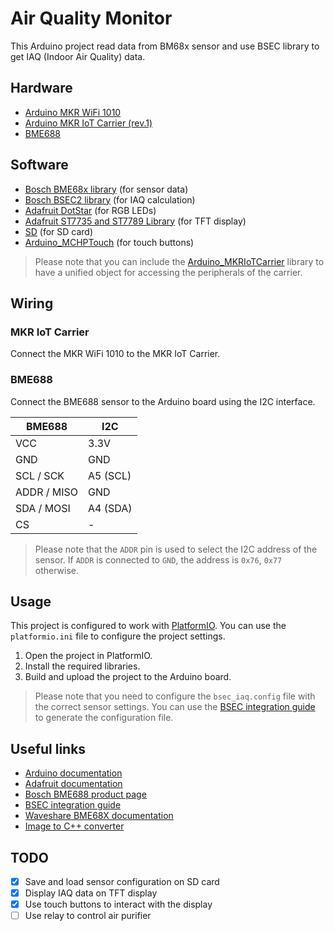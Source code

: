 # Air Quality Monitor

This Arduino project read data from BM68x sensor and use BSEC library to get IAQ (Indoor Air Quality) data.

## Hardware

- [Arduino MKR WiFi 1010](https://docs.arduino.cc/hardware/mkr-wifi-1010)
- [Arduino MKR IoT Carrier (rev.1)](https://docs.arduino.cc/hardware/mkr-iot-carrier)
- [BME688](https://www.bosch-sensortec.com/products/environmental-sensors/gas-sensors/bme688/)

## Software

- [Bosch BME68x library](https://github.com/boschsensortec/Bosch-BME68x-Library) (for sensor data)
- [Bosch BSEC2 library](https://github.com/boschsensortec/Bosch-BSEC2-Library) (for IAQ calculation)
- [Adafruit DotStar](https://github.com/adafruit/Adafruit_DotStar) (for RGB LEDs)
- [Adafruit ST7735 and ST7789 Library](https://github.com/adafruit/Adafruit-ST7735-Library) (for TFT display)
- [SD](https://github.com/arduino-libraries/SD) (for SD card)
- [Arduino_MCHPTouch](https://github.com/arduino-libraries/Arduino_MCHPTouch) (for touch buttons)

> Please note that you can include the [Arduino_MKRIoTCarrier](https://github.com/arduino-libraries/Arduino_MKRIoTCarrier) library to have a unified object for accessing the peripherals of the carrier.

## Wiring

### MKR IoT Carrier

Connect the MKR WiFi 1010 to the MKR IoT Carrier.

### BME688

Connect the BME688 sensor to the Arduino board using the I2C interface.

| BME688      | I2C      |
| ----------- | -------- |
| VCC         | 3.3V     |
| GND         | GND      |
| SCL / SCK   | A5 (SCL) |
| ADDR / MISO | GND      |
| SDA / MOSI  | A4 (SDA) |
| CS          | -        |

> Please note that the `ADDR` pin is used to select the I2C address of the sensor. If `ADDR` is connected to `GND`, the address is `0x76`, `0x77` otherwise.

## Usage

This project is configured to work with [PlatformIO](https://platformio.org). You can use the `platformio.ini` file to configure the project settings.

1. Open the project in PlatformIO.
2. Install the required libraries.
3. Build and upload the project to the Arduino board.

> Please note that you need to configure the `bsec_iaq.config` file with the correct sensor settings. You can use the [BSEC integration guide](doc/BST-BME-Integration-Guide-AN011-50.pdf) to generate the configuration file.

## Useful links

- [Arduino documentation](https://docs.arduino.cc)
- [Adafruit documentation](https://learn.adafruit.com)
- [Bosch BME688 product page](https://www.bosch-sensortec.com/products/environmental-sensors/gas-sensors/bme688/)
- [BSEC integration guide](doc/BST-BME-Integration-Guide-AN011-50.pdf)
- [Waveshare BME68X documentation](https://www.waveshare.com/wiki/BME680_Environmental_Sensor)
- [Image to C++ converter](https://javl.github.io/image2cpp)

## TODO

- [x] Save and load sensor configuration on SD card
- [x] Display IAQ data on TFT display
- [x] Use touch buttons to interact with the display
- [ ] Use relay to control air purifier
